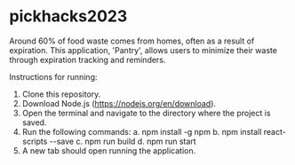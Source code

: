 # pickhacks2023
Around 60% of food waste comes from homes, often as a result of expiration. This application, 'Pantry', allows users to minimize their waste through expiration tracking and reminders.

Instructions for running:
1. Clone this repository.
2. Download Node.js (https://nodejs.org/en/download).
3. Open the terminal and navigate to the directory where the project is saved.
4. Run the following commands:
  a. npm install -g npm
  b. npm install react-scripts --save
  c. npm run build
  d. npm run start
5. A new tab should open running the application.
